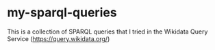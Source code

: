 # my-sparql-queries
This is a collection of SPARQL queries that I tried in the Wikidata Query Service (https://query.wikidata.org/)
